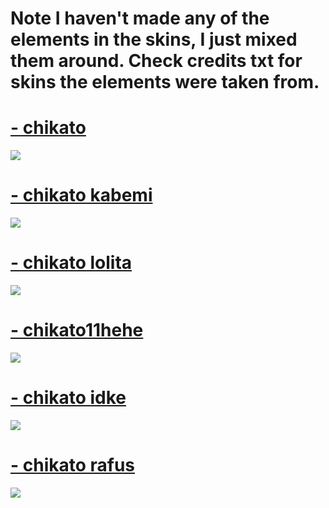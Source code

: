 <h1>Note I haven't made any of the elements in the skins, I just mixed them around. Check credits txt for skins the elements were taken from.</h1>

# [- chikato](https://mega.nz/file/aJ0wlbaa#fBxQYk4R0ZW46YG7cOlGxUX6x98FG5ohBi9gNfn5mB0) 
![](https://osu.ppy.sh/ss/16350715/2750)

# [- chikato kabemi](https://mega.nz/file/XIVQQThL#lSKVh60MflpFXrokaLRcVwEe0YwUxaX-DQ6w47JaMvo) 
![](https://osu.ppy.sh/ss/16358391/f83f)

# [- chikato lolita](https://mega.nz/file/CMchwIjQ#njzSFO8x_p3xhpjc3zBMs8Sz2iG47dUqEWSJES6X9FQ)
![](https://osu.ppy.sh/ss/16350763/ad48)

# [- chikato11hehe](https://mega.nz/file/WNcXXIDB#dnyUksfngSQYsPOn1TwaXFOyAmwaW0_z-TFowunxubE)
![](https://osu.ppy.sh/ss/16350794/e4b8)

# [- chikato idke](https://mega.nz/file/3ZFjRKTT#Xy3WIpyB1NxjKBsBKEFxILxhL-jFqiRU55VfmfYHY4g)
![](https://osu.ppy.sh/ss/16350786/6dfc)

# [- chikato rafus](https://mega.nz/file/bQUVxaia#abPYhYzMlseFM9aZ95x5wztjHNtQbtlhavZx7ZJjE4I)
![](https://osu.ppy.sh/ss/16350792/113c)
